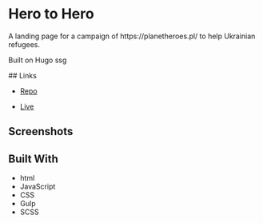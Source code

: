 <h1>Hero to Hero</h1>
<p>A landing page for a campaign of https://planetheroes.pl/ to help Ukrainian refugees.</p>
<p>Built on Hugo ssg</p>
## Links

- [Repo](https://github.com/rwaniek/hero_hugo "Hero to Hero Repo")

- [Live](<https://herotohero.eu/> "Live View")

## Screenshots

## Built With

- html
- JavaScript
- CSS
- Gulp
- SCSS
